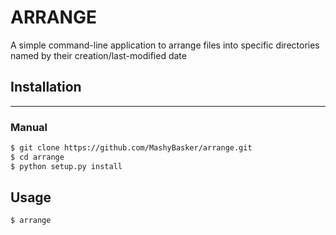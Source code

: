 # ARRANGE

A simple command-line application to arrange files into specific directories named by their creation/last-modified date

## Installation
---
### Manual

```bash
$ git clone https://github.com/MashyBasker/arrange.git
$ cd arrange
$ python setup.py install
```

## Usage

```bash
$ arrange
```